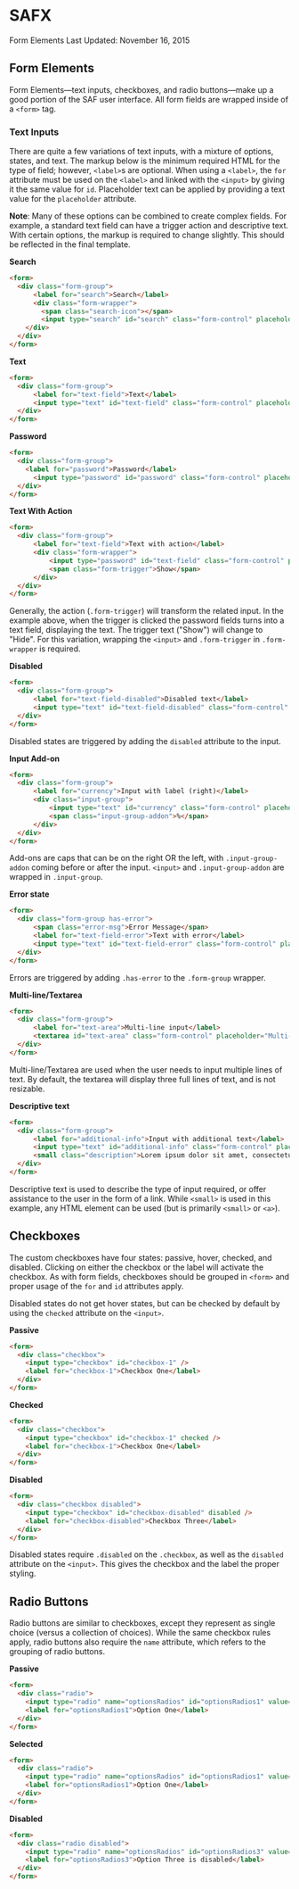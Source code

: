 # SAFX

Form Elements
Last Updated: November 16, 2015

## Form Elements

Form Elements—text inputs, checkboxes, and radio buttons—make up a good portion of the SAF user interface. All form fields are wrapped inside of a `<form>` tag.

### Text Inputs

There are quite a few variations of text inputs, with a mixture of options, states, and text. The markup below is the minimum required HTML for the type of field; however, `<label>`s are optional. When using a `<label>`, the `for` attribute must be used on the `<label>` and linked with the `<input>` by giving it the same value for `id`. Placeholder text can be applied by providing a text value for the `placeholder` attribute.

**Note**: Many of these options can be combined to create complex fields. For example, a standard text field can have a trigger action and descriptive text. With certain options, the markup is required to change slightly. This should be reflected in the final template.

**Search**

```html
<form>
  <div class="form-group">
      <label for="search">Search</label>
      <div class="form-wrapper">
        <span class="search-icon"></span>
        <input type="search" id="search" class="form-control" placeholder="Search…" />
    </div>
  </div>
</form>
```

**Text**

```html
<form>
  <div class="form-group">
      <label for="text-field">Text</label>
      <input type="text" id="text-field" class="form-control" placeholder="Text" />
  </div>
</form>
```

**Password**

```html
<form>
  <div class="form-group">
    <label for="password">Password</label>
      <input type="password" id="password" class="form-control" placeholder="Password" />
  </div>
</form>
```

**Text With Action**

```html
<form>
  <div class="form-group">
      <label for="text-field">Text with action</label>
      <div class="form-wrapper">
          <input type="password" id="text-field" class="form-control" placeholder="password" />
          <span class="form-trigger">Show</span>
      </div>
  </div>
</form>
```

Generally, the action (`.form-trigger`) will transform the related input. In the example above, when the trigger is clicked the password fields turns into a text field, displaying the text. The trigger text ("Show") will change to "Hide". For this variation, wrapping the `<input>` and `.form-trigger` in `.form-wrapper` is required.

**Disabled**

```html
<form>
  <div class="form-group">
      <label for="text-field-disabled">Disabled text</label>
      <input type="text" id="text-field-disabled" class="form-control" placeholder="Disabled text" disabled />
  </div>
</form>
```

Disabled states are triggered by adding the `disabled` attribute to the input.

**Input Add-on**

```html
<form>
  <div class="form-group">
      <label for="currency">Input with label (right)</label>
      <div class="input-group">
          <input type="text" id="currency" class="form-control" placeholder="Amount (in percentage)" />
          <span class="input-group-addon">%</span>
      </div>
  </div>
</form>
```

Add-ons are caps that can be on the right OR the left, with `.input-group-addon` coming before or after the input. `<input>` and `.input-group-addon` are wrapped in `.input-group`.

**Error state**

```html
<form>
  <div class="form-group has-error">
      <span class="error-msg">Error Message</span>
      <label for="text-field-error">Text with error</label>
      <input type="text" id="text-field-error" class="form-control" placeholder="Text with error" />
  </div>
</form>
```

Errors are triggered by adding `.has-error` to the `.form-group` wrapper.

**Multi-line/Textarea**

```html
<form>
  <div class="form-group">
      <label for="text-area">Multi-line input</label>
      <textarea id="text-area" class="form-control" placeholder="Multi-line Input"></textarea>
  </div>
</form>
```

Multi-line/Textarea are used when the user needs to input multiple lines of text. By default, the textarea will display three full lines of text, and is not resizable.

**Descriptive text**

```html
<form>
  <div class="form-group">
      <label for="additional-info">Input with additional text</label>
      <input type="text" id="additional-info" class="form-control" placeholder="Additional Info" />
      <small class="description">Lorem ipsum dolor sit amet, consectetur adipisicing elit, sed do eiusmod tempor incididunt ut labore et dolore magna aliqua.</small>
  </div>
</form>
```

Descriptive text is used to describe the type of input required, or offer assistance to the user in the form of a link. While `<small>` is used in this example, any HTML element can be used (but is primarily `<small>` or `<a>`).

## Checkboxes

The custom checkboxes have four states: passive, hover, checked, and disabled. Clicking on either the checkbox or the label will activate the checkbox. As with form fields, checkboxes should be grouped in `<form>` and proper usage of the `for` and `id` attributes apply.

Disabled states do not get hover states, but can be checked by default by using the `checked` attribute on the `<input>`.

**Passive**

```html
<form>
  <div class="checkbox">
    <input type="checkbox" id="checkbox-1" />
    <label for="checkbox-1">Checkbox One</label>
  </div>
</form>
```

**Checked**

```html
<form>
  <div class="checkbox">
    <input type="checkbox" id="checkbox-1" checked />
    <label for="checkbox-1">Checkbox One</label>
  </div>
</form>
```

**Disabled**

```html
<form>
  <div class="checkbox disabled">
    <input type="checkbox" id="checkbox-disabled" disabled />
    <label for="checkbox-disabled">Checkbox Three</label>
  </div>
</form>
```

Disabled states require `.disabled` on the `.checkbox`, as well as the `disabled` attribute on the `<input>`. This gives the checkbox and the label the proper styling.

## Radio Buttons

Radio buttons are similar to checkboxes, except they represent as single choice (versus a collection of choices). While the same checkbox rules apply, radio buttons also require the `name` attribute, which refers to the grouping of radio buttons.

**Passive**

```html
<form>
  <div class="radio">
    <input type="radio" name="optionsRadios" id="optionsRadios1" value="option1">
    <label for="optionsRadios1">Option One</label>
  </div>
</form>
```

**Selected**

```html
<form>
  <div class="radio">
    <input type="radio" name="optionsRadios" id="optionsRadios1" value="option1" checked>
    <label for="optionsRadios1">Option One</label>
  </div>
</form>
```

**Disabled**

```html
<form>
  <div class="radio disabled">
    <input type="radio" name="optionsRadios" id="optionsRadios3" value="option3" disabled>
    <label for="optionsRadios3">Option Three is disabled</label>
  </div>
</form>
```
